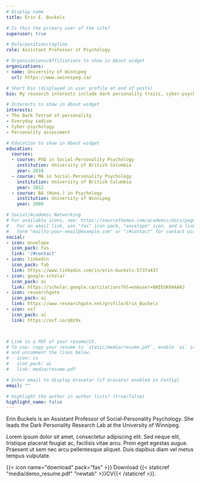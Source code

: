 ```yaml
---
# Display name
title: Erin E. Buckels

# Is this the primary user of the site?
superuser: true

# Role/position/tagline
role: Assistant Professor of Psychology

# Organizations/Affiliations to show in About widget
organizations:
- name: University of Winnipeg
  url: https://www.uwinnipeg.ca/

# Short bio (displayed in user profile at end of posts)
bio: My research interests include dark personality traits, cyber-psychology, and personality assessment.

# Interests to show in About widget
interests:
- The Dark Tetrad of personality
- Everyday sadism
- Cyber-psychology
- Personality assessment

# Education to show in About widget
education:
  courses:
  - course: PhD in Social-Personality Psychology
    institution: University of British Columbia
    year: 2018
  - course: MA in Social-Personality Psychology
    institution: University of British Columbia
    year: 2012
  - course: BA (Hons.) in Psychology
    institution: University of Winnipeg
    year: 2009

# Social/Academic Networking
# For available icons, see: https://sourcethemes.com/academic/docs/page-builder/#icons
#   For an email link, use "fas" icon pack, "envelope" icon, and a link in the
#   form "mailto:your-email@example.com" or "/#contact" for contact widget.
social:
- icon: envelope
  icon_pack: fas
  link: '/#contact'
- icon: linkedin
  icon_pack: fab
  link: https://www.linkedin.com/in/erin-buckels-5737a437
- icon: google-scholar  
  icon_pack: ai
  link: https://scholar.google.ca/citations?hl=en&user=8WIEGK0AAAAJ
- icon: researchgate
  icon_pack: ai
  link: https://www.researchgate.net/profile/Erin_Buckels
- icon: osf
  icon_pack: ai
  link: https://osf.io/q8z9x



# Link to a PDF of your resume/CV.
# To use: copy your resume to `static/media/resume.pdf`, enable `ai` icons in `params.toml`, 
# and uncomment the lines below.
# - icon: cv
#   icon_pack: ai
#   link: media/resume.pdf

# Enter email to display Gravatar (if Gravatar enabled in Config)
email: ""

# Highlight the author in author lists? (true/false)
highlight_name: false
---
```


Erin Buckels is an Assistant Professor of Social-Personality Psychology. She leads the Dark Personality Research Lab at the University of Winnipeg.

Lorem ipsum dolor sit amet, consectetur adipiscing elit. Sed neque elit, tristique placerat feugiat ac, facilisis vitae arcu. Proin eget egestas augue. Praesent ut sem nec arcu pellentesque aliquet. Duis dapibus diam vel metus tempus vulputate.

{{< icon name="download" pack="fas" >}} Download {{< staticref "media/demo_resume.pdf" "newtab" >}}CV{{< /staticref >}}.
